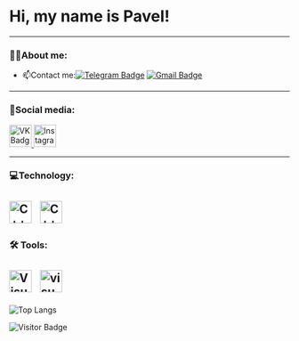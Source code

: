 # Hi, my name is Pavel!
---
### 👨‍💻About me:
* 📫Contact me:[![Telegram Badge](https://img.shields.io/badge/-Telegram-blue?style=flat&logo=Telegram&logoColor=white)](https://t.me/evrettllee) [![Gmail Badge](https://img.shields.io/badge/-Gmail-red?style=flat&logo=Gmail&logoColor=white)](mailto:evrettllee@gmail.com)

---
### 📣Social media:
 <div id="badges">
    <a href="https://vk.com/evrettlee" target="_blank">
      <img src="https://cdn-icons-png.flaticon.com/512/145/145813.png" width="40" height="40" alt="VK Badge"/>
    </a>
  <a href="https://www.instagram.com/evrettlee/" target="_blank">
      <img src="https://cdn-icons-png.flaticon.com/256/2111/2111463.png" width="40" height="40" alt="Instagram Badge"/>
    </a>
 </div>
 
---
### 💻Technology:
<img src="https://cdn-icons-png.flaticon.com/256/6132/6132222.png" title="C++" alt="C++ Badge" width="40" height="40"/> &nbsp;
<img src="https://cdn-icons-png.flaticon.com/256/5968/5968350.png" title="Python" alt="C++ Badge" width="40" height="40"/> 
---
### 🛠 Tools:
<img src="https://cdn-icons-png.flaticon.com/256/5968/5968389.png" title="Visual Studio" alt="Visual Studio Badge" width="40" height="40"/> &nbsp;
<img src="https://cdn.iconscout.com/icon/free/png-512/free-visual-studio-code-1868941-1583105.png?f=webp&w=256" title="Visual Studio Code" alt="visual Studio Code Badge" width="40" height="40"/> 
---
![Top Langs](https://github-readme-stats.vercel.app/api/top-langs/?username=evrettllee&layout=compact)

![Visitor Badge](https://visitor-badge.laobi.icu/badge?page_id=evrettllee)
